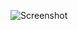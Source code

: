
![Screenshot](https://github.com/jackrabbit72380/ho4kmmm/blob/master/0.7.1/data/levels/test/icefields/scenary/boulders/boulders_data_preview.jpg)
